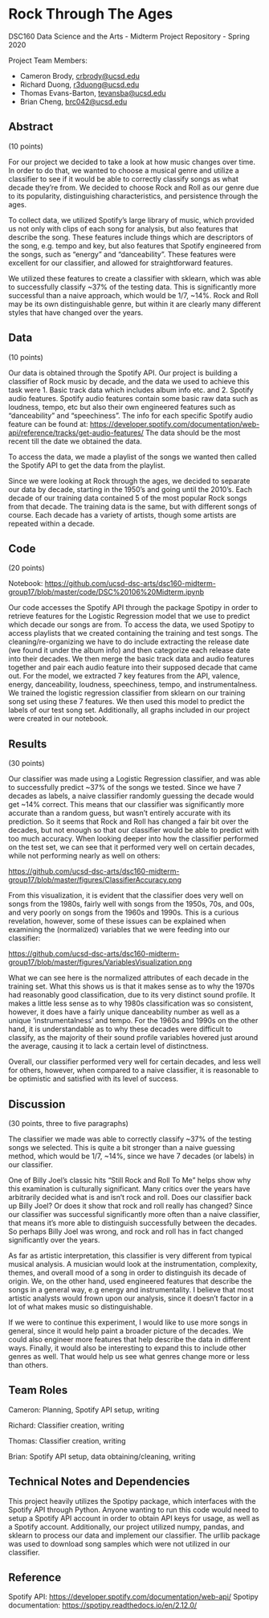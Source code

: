 # Rock Through The Ages

DSC160 Data Science and the Arts - Midterm Project Repository - Spring 2020

Project Team Members: 
- Cameron Brody, crbrody@ucsd.edu
- Richard Duong, r3duong@ucsd.edu
- Thomas Evans-Barton, tevansba@ucsd.edu
- Brian Cheng, brc042@ucsd.edu

## Abstract

(10 points) 

For our project we decided to take a look at how music changes over time. In order to do that, we wanted to choose a musical genre and utilize a classifier to see if it would be able to correctly classify songs as what decade they’re from. We decided to choose Rock and Roll as our genre due to its popularity, distinguishing characteristics, and persistence through the ages.

To collect data, we utilized Spotify’s large library of music, which provided us not only with clips of each song for analysis, but also features that describe the song. These features include things which are descriptors of the song, e.g. tempo and key, but also features that Spotify engineered from the songs, such as “energy” and “danceability”. These features were excellent for our classifier, and allowed for straightforward features.

We utilized these features to create a classifier with sklearn, which was able to successfully classify ~37% of the testing data. This is significantly more successful than a naive approach, which would be 1/7, ~14%. Rock and Roll may be its own distinguishable genre, but within it are clearly many different styles that have changed over the years.

## Data

(10 points) 

Our data is obtained through the Spotify API. Our project is building a classifier of Rock music by decade, and the data we used to achieve this task were 1. Basic track data which includes album info etc. and 2. Spotify audio features. Spotify audio features contain some basic raw data such as loudness, tempo, etc but also their own engineered features such as “danceability” and “speechiness”. The info for each specific Spotify audio feature can be found at: https://developer.spotify.com/documentation/web-api/reference/tracks/get-audio-features/ The data should be the most recent till the date we obtained the data.
 
To access the data, we made a playlist of the songs we wanted then called the Spotify API to get the data from the playlist.

Since we were looking at Rock through the ages, we decided to separate our data by decade, starting in the 1950’s and going until the 2010’s. Each decade of our training data contained 5 of the most popular Rock songs from that decade. The training data is the same, but with different songs of course. Each decade has a variety of artists, though some artists are repeated within a decade.

## Code

(20 points)

Notebook:
https://github.com/ucsd-dsc-arts/dsc160-midterm-group17/blob/master/code/DSC%20106%20Midterm.ipynb

Our code accesses the Spotify API through the package Spotipy in order to retrieve features for the Logistic Regression model that we use to predict which decade our songs are from. To access the data, we used Spotipy to access playlists that we created containing the training and test songs. 
	The cleaning/re-organizing we have to do include extracting the release date (we found it under the album info) and then categorize each release date into their decades. We then merge the basic track data and audio features together and pair each audio feature into their supposed decade that came out.
For the model, we extracted 7 key features from the API, valence, energy, danceability, loudness, speechiness, tempo, and instrumentalness. We trained the logistic regression classifier from sklearn on our training song set using these 7 features. We then used this model to predict the labels of our test song set.
Additionally, all graphs included in our project were created in our notebook.

## Results

(30 points) 

Our classifier was made using a Logistic Regression classifier, and was able to successfully predict ~37% of the songs we tested. Since we have 7 decades as labels, a naive classifier randomly guessing the decade would get ~14% correct. This means that our classifier was significantly more accurate than a random guess, but wasn’t entirely accurate with its prediction. So it seems that Rock and Roll has changed a fair bit over the decades, but not enough so that our classifier would be able to predict with too much accuracy.
When looking deeper into how the classifier performed on the test set, we can see that it performed very well on certain decades, while not performing nearly as well on others:

https://github.com/ucsd-dsc-arts/dsc160-midterm-group17/blob/master/figures/ClassifierAccuracy.png

From this visualization, it is evident that the classifier does very well on songs from the 1980s, fairly well with songs from the 1950s, 70s, and 00s, and very poorly on songs from the 1960s and 1990s. This is a curious revelation, however, some of these issues can be explained when examining the (normalized) variables that we were feeding into our classifier:

https://github.com/ucsd-dsc-arts/dsc160-midterm-group17/blob/master/figures/VariablesVisualization.png

What we can see here is the normalized attributes of each decade in the training set. What this shows us is that it makes sense as to why the 1970s had reasonably good classification, due to its very distinct sound profile. It makes a little less sense as to why 1980s classification was so consistent, however, it does have a fairly unique danceability number as well as a unique ‘instrumentalness’ and tempo. For the 1960s and 1990s on the other hand, it is understandable as to why these decades were difficult to classify, as the majority of their sound profile variables hovered just around the average, causing it to lack a certain level of distinctness.

Overall, our classifier performed very well for certain decades, and less well for others, however, when compared to a naive classifier, it is reasonable to be optimistic and satisfied with its level of success.

## Discussion

(30 points, three to five paragraphs)

The classifier we made was able to correctly classify ~37% of the testing songs we selected. This is quite a bit stronger than a naive guessing method, which would be 1/7, ~14%, since we have 7 decades (or labels) in our classifier. 

One of Billy Joel’s classic hits “Still Rock and Roll To Me” helps show why this examination is culturally significant. Many critics over the years have arbitrarily decided what is and isn’t rock and roll. Does our classifier back up Billy Joel? Or does it show that rock and roll really has changed? Since our classifier was successful significantly more often than a naive classifier, that means it’s more able to distinguish successfully between the decades. So perhaps Billy Joel was wrong, and rock and roll has in fact changed significantly over the years.

As far as artistic interpretation, this classifier is very different from typical musical analysis. A musician would look at the instrumentation, complexity, themes, and overall mood of a song in order to distinguish its decade of origin. We, on the other hand, used engineered features that describe the songs in a general way, e.g energy and instrumentality. I believe that most artistic analysts would frown upon our analysis, since it doesn’t factor in a lot of what makes music so distinguishable.

If we were to continue this experiment, I would like to use more songs in general, since it would help paint a broader picture of the decades. We could also engineer more features that help describe the data in different ways. Finally, it would also be interesting to expand this to include other genres as well. That would help us see what genres change more or less than others.

## Team Roles

Cameron: Planning, Spotify API setup, writing

Richard: Classifier creation, writing

Thomas: Classifier creation, writing

Brian: Spotify API setup, data obtaining/cleaning, writing

## Technical Notes and Dependencies

This project heavily utilizes the Spotipy package, which interfaces with the Spotify API through Python. Anyone wanting to run this code would need to setup a Spotify API account in order to obtain API keys for usage, as well as a Spotify account. Additionally, our project utilized numpy, pandas, and sklearn to process our data and implement our classifier. The urllib package was used to download song samples which were not utilized in our classifier.

## Reference

Spotify API: https://developer.spotify.com/documentation/web-api/
Spotipy documentation: https://spotipy.readthedocs.io/en/2.12.0/
